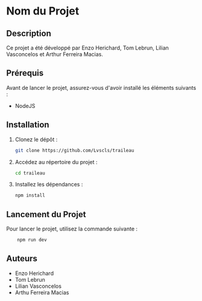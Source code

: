 # Nom du Projet

## Description
Ce projet a été développé par Enzo Herichard, Tom Lebrun, Lilian Vasconcelos et Arthur Ferreira Macias.

## Prérequis
Avant de lancer le projet, assurez-vous d'avoir installé les éléments suivants :
- NodeJS

## Installation
1. Clonez le dépôt :
   ```bash
   git clone https://github.com/Lvscls/traileau
   ```
2. Accédez au répertoire du projet :
   ```bash
   cd traileau
   ```
3. Installez les dépendances :
   ```bash
   npm install
   ```

## Lancement du Projet
Pour lancer le projet, utilisez la commande suivante :
```bash
    npm run dev
```


## Auteurs
- Enzo Herichard
- Tom Lebrun
- Lilian Vasconcelos
- Arthu Ferreira Macias


